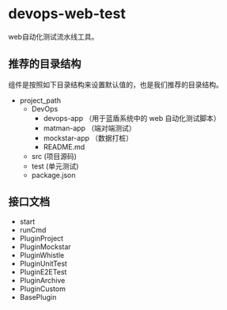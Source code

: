 # devops-web-test

web自动化测试流水线工具。

## 推荐的目录结构

组件是按照如下目录结构来设置默认值的，也是我们推荐的目录结构。

- project_path
  - DevOps
    - devops-app （用于蓝盾系统中的 web 自动化测试脚本）
    - matman-app （端对端测试）
    - mockstar-app （数据打桩）
    - README.md
  - src (项目源码)
  - test (单元测试)
  - package.json


## 接口文档

- start
- runCmd
- PluginProject
- PluginMockstar
- PluginWhistle
- PluginUnitTest
- PluginE2ETest
- PluginArchive
- PluginCustom
- BasePlugin